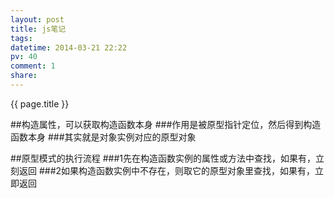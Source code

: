 ```yaml
---
layout: post
title: js笔记
tags: 
datetime: 2014-03-21 22:22
pv: 40
comment: 1
share: 
---
```


{{ page.title }}

##构造属性，可以获取构造函数本身
###作用是被原型指针定位，然后得到构造函数本身
###其实就是对象实例对应的原型对象


##原型模式的执行流程
###1先在构造函数实例的属性或方法中查找，如果有，立刻返回
###2如果构造函数实例中不存在，则取它的原型对象里查找，如果有，立即返回


